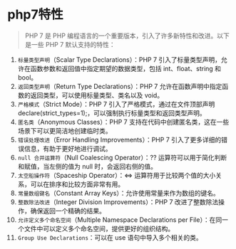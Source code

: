 # php7特性

>PHP 7 是 PHP 编程语言的一个重要版本，引入了许多新特性和改进。以下是一些 PHP 7 默认支持的特性：

1. `标量类型声明`（Scalar Type Declarations）：PHP 7 引入了标量类型声明，允许在函数参数和返回值中指定期望的数据类型，包括 int、float、string 和 bool。
2. `返回类型声明`（Return Type Declarations）：PHP 7 允许在函数声明中指定函数的返回类型，可以使用标量类型、类名以及 void。
3. `严格模式`（Strict Mode）：PHP 7 引入了严格模式，通过在文件顶部声明 declare(strict_types=1);，可以强制执行标量类型和返回类型声明。
4. `匿名类`（Anonymous Classes）：PHP 7 支持在代码中创建匿名类，这在一些场景下可以更简洁地创建临时类。
5. `错误处理改进`（Error Handling Improvements）：PHP 7 引入了更多详细的错误信息，有助于更好地进行调试。
6. `null 合并运算符`（Null Coalescing Operator）：?? 运算符可以用于简化判断和赋值，当左侧的值为 null 时，会返回右侧的值。
7. `太空船操作符`（Spaceship Operator）：<=> 运算符用于比较两个值的大小关系，可以在排序和比较方面非常有用。
8. `常量数组键名`（Constant Array Keys）：允许使用常量来作为数组的键名。
9. `整数除法改进`（Integer Division Improvements）：PHP 7 改进了整数除法操作，确保返回一个精确的结果。
10. `允许定义多个命名空间`（Multiple Namespace Declarations per File）：在同一个文件中可以定义多个命名空间，提供更好的组织结构。
11. `Group Use Declarations`：可以在 use 语句中导入多个相关的类。